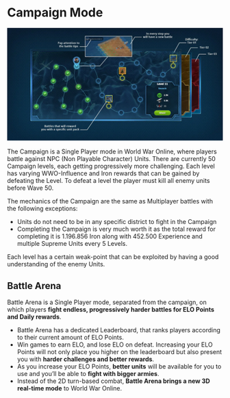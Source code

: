 # Campaign Mode

![What is Campaign mode](../assets/images/header_campaign.webp "Campaign Mode")

The Campaign is a Single Player mode in World War Online, where players battle against NPC (Non
Playable Character) Units. There are currently 50 Campaign levels, each getting progressively more
challenging. Each level has varying WWO-Influence and Iron rewards that can be gained by defeating
the Level. To defeat a level the player must kill all enemy units before Wave 50.

The mechanics of the Campaign are the same as Multiplayer battles with the following exceptions:

-   Units do not need to be in any specific district to fight in the Campaign
-   Completing the Campaign is very much worth it as the total reward for completing it is 1.196.856
    Iron along with 452.500 Experience and multiple Supreme Units every 5 Levels.

Each level has a certain weak-point that can be exploited by having a good understanding of the
enemy Units.

## Battle Arena

Battle Arena is a Single Player mode, separated from the campaign, on which players **fight endless,
progressively harder battles for ELO Points and Daily rewards**.

-   Battle Arena has a dedicated Leaderboard, that ranks players according to their current amount
    of ELO Points.
-   Win games to earn ELO, and lose ELO on defeat. Increasing your ELO Points will not only place
    you higher on the leaderboard but also present you with **harder challenges and better
    rewards**.
-   As you increase your ELO Points, **better units** will be available for you to use and you’ll be
    able to **fight with bigger armies**.
-   Instead of the 2D turn-based combat, **Battle Arena brings a new 3D real-time mode** to World
    War Online.
